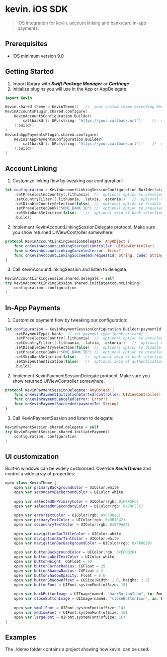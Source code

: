 # kevin. iOS SDK

> iOS integration for kevin. account linking and bank/card in-app payments.

## Prerequisites

- iOS minimum version 9.0

## Getting Started
1. Import library with ***Swift Package Manager*** or ***Carthage***
2. Initialize plugins you will use in the App or AppDelegate:

```swift
import Kevin

Kevin.shared.theme = KevinTheme()   //  your custom theme extending KevinTheme
KevinAccountsPlugin.shared.configure(
    KevinAccountsConfiguration.Builder(
        callbackUrl: URL(string: "https://your.callback.url")!    //  callback is mandatory
    ).build()
)
KevinInAppPaymentsPlugin.shared.configure(
    KevinInAppPaymentsConfiguration.Builder(
        callbackUrl: URL(string: "https://your.callback.url")!    //  callback is mandatory
    ).build()
)
```
## Account Linking
1. Customize linking flow by tweaking our configuration:
```swift
let configuration = KevinAccountLinkingSessionConfiguration.Builder(state: state.state)
    .setPreselectedCountry(.lithuania)  //  optional option to preselect country
    .setCountryFilter([.lithuania, .latvia, .estonia])   //  optional option to supply country list
    .setDisableCountrySelection(false)  //  optional option to disable country selection
    .setPreselectedBank("SOME_BANK_ID") //  optional option to preselect bank
    .setSkipBankSelection(false)    //  optional skip of bank selection (should be used with preselectedBank)
    .build()
```
2. Implement KevinAccountLinkingSessionDelegate protocol. Make sure you show returned UIViewController somewhere:
```swift
protocol KevinAccountLinkingSessionDelegate: AnyObject {
    func onKevinAccountLinkingStarted(controller: UIViewController)
    func onKevinAccountLinkingCanceled(error: Error?)
    func onKevinAccountLinkingSucceeded(requestId: String, code: String)
}
```
3. Call KevinAccountLinkingSession and listen to delegate:
```swift
KevinAccountLinkingSession.shared.delegate = self
try KevinAccountLinkingSession.shared.initiateAccountLinking(
    configuration: configuration
)
```
## In-App Payments
1. Customize payment flow by tweaking our configuration:
```swift
let configuration = KevinPaymentSessionConfiguration.Builder(paymentId: payment.id)   
    .setPaymentType(.bank)  // set payment type (bank or card)
    .setPreselectedCountry(.lithuania)  //  optional option to preselect country
    .setCountryFilter([.lithuania, .latvia, .estonia])   //  optional option to supply country list
    .setDisableCountrySelection(false)  //  optional option to disable country selection
    .setPreselectedBank("SOME_BANK_ID") //  optional option to preselect bank
    .setSkipBankSelection(false)    //  optional skip of bank selection (should be used with preselectedBank)
    .setSkipAuthentication(false)   //  optional skip of authentication steps (payment needs to be initialized with linked account token)
    .build()
```
2. Implement KevinPaymentSessionDelegate protocol. Make sure you show returned UIViewController somewhere:
```swift
protocol KevinPaymentSessionDelegate: AnyObject {
    func onKevinPaymentInitiationStarted(controller: UIViewController)
    func onKevinPaymentCanceled(error: Error?)
    func onKevinPaymentSucceeded(paymentId: String)
}
```
3. Call KevinPaymentSession and listen to delegate:
```swift
KevinPaymentSession.shared.delegate = self
try KevinPaymentSession.shared.initiatePayment(
    configuration: configuration
)
```
## UI customization
Built-in windows can be widely customised. Override ***KevinTheme*** and control a wide array of properties:
```swift
open class KevinTheme {
    open var primaryBackgroundColor = UIColor.white
    open var secondaryBackgroundColor = UIColor.white
    
    open var selectedOnPrimaryColor = UIColor(rgb: 0xF0F5FC)
    open var selectedOnSecondaryColor = UIColor(rgb: 0xF0F5FC)
    
    open var errorTextColor = UIColor(rgb: 0xFF0020)
    open var primaryTextColor = UIColor(rgb: 0x0B1E42)
    open var secondaryTextColor = UIColor(rgb: 0x949AA3)
    
    open var navigationBarTitleColor = UIColor.white
    open var navigationBarTintColor = UIColor.white
    open var navigationBarBackgroundColor = UIColor(rgb: 0xFF0020)
    
    open var buttonBackgroundColor = UIColor(rgb: 0xFF0020)
    open var buttonLabelTextColor = UIColor.white
    open var buttonHeight: CGFloat = 50
    open var buttonCornerRadius: CGFloat = 25
    open var buttonShadowRadius: CGFloat = 2
    open var buttonShadowOpacity: Float = 0.6
    open var buttonShadowOffset = CGSize(width: 1.0, height: 1.0)
    open var buttonFont = UIFont.systemFont(ofSize: 15)
    
    open var backButtonImage = UIImage(named: "backButtonIcon", in: Bundle.module, compatibleWith: nil)
    open var closeButtonImage = UIImage(named: "closeButtonIcon", in: Bundle.module, compatibleWith: nil)
    
    open var smallFont = UIFont.systemFont(ofSize: 14)
    open var mediumFont = UIFont.systemFont(ofSize: 15)
    open var largeFont = UIFont.systemFont(ofSize: 16)
}
```

## Examples

The ./demo folder contains a project showing how kevin. can be used.
